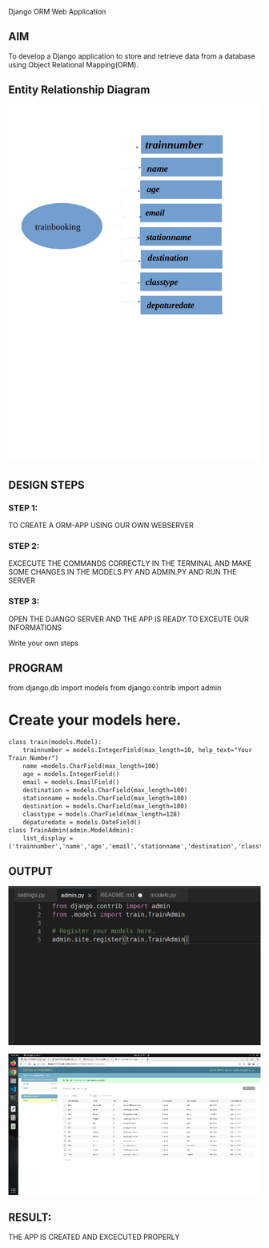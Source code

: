 Django ORM Web Application

## AIM
To develop a Django application to store and retrieve data from a database using Object Relational Mapping(ORM).

## Entity Relationship Diagram

![project](./dataproject/images/erdiagram.png)


## DESIGN STEPS

### STEP 1: 

TO CREATE A ORM-APP USING OUR OWN WEBSERVER

### STEP 2:

EXCECUTE THE COMMANDS CORRECTLY IN THE TERMINAL AND MAKE SOME CHANGES IN THE MODELS.PY AND ADMIN.PY AND RUN THE SERVER

### STEP 3:

OPEN THE DJANGO SERVER AND THE APP IS READY TO EXCEUTE OUR INFORMATIONS

Write your own steps

## PROGRAM


from django.db import models
from django.contrib import admin
# Create your models here.
```
class train(models.Model):
    trainnumber = models.IntegerField(max_length=10, help_text="Your Train Number")
    name =models.CharField(max_length=100)
    age = models.IntegerField() 
    email = models.EmailField()
    destination = models.CharField(max_length=100)
    stationname = models.CharField(max_length=100)
    destination = models.CharField(max_length=100)
    classtype = models.CharField(max_length=128)
    depaturedate = models.DateField()
class TrainAdmin(admin.ModelAdmin):
    list_display = ('trainnumber','name','age','email','stationname','destination','classtype','depaturedate')    
```


## OUTPUT

![admin.py](./dataproject/images/admin.png)

![output](./dataproject/images/output.png)


## RESULT: 
THE APP IS CREATED AND EXCECUTED PROPERLY